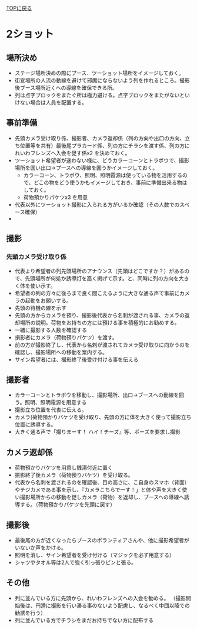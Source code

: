 [TOPに戻る](index.html)

# 2ショット
## 場所決め
- ステージ場所決めの際にプース．ツーショット場所をイメージしておく。
- 街宣場所の人流の動線を避けて邪魔にならないよう列を作れるところ。撮影後ブース場所近くへの導線を確保できる所。
- 列は点字プロックをまたぐ所は極力避ける。点字ブロックをまたがないといけない場合は人員を配置する。


## 事前準備
- 先頭カメラ受け取り係、撮影者、カメラ返却係（列の方向や出口の方向、立ち位置等を共有）最後尾プラカード係、列の方にチラシを渡す係、列の方にれいわフレンズヘ入会を促す係x2 を決めておく。
- ツーショット希望者が迷わない様に、どうカラーコーンとトラボウで、撮影場所を囲い出口→プースヘの導線を囲うかイメージしておく。
    - カラーコーン、トラポウ、照明、照明霞源は使っている物を活用するので、どこの物をどう使うかもイメージしておき、事前に準備出来る物はしておく。
    - 荷物預かりパケツx3 を用意
- 代表以外にツーショット撮影に入られる方がいるか確認（その人数でのスベース確保）
- 
## 撮影
### 先頭カメラ受け取り係
- 代表より希望者の列先頭場所のアナウンス（先頭はどこですか？）があるので、先頭場所が何処か誘導灯を高く掲げて示す。と、同時に列の方向を大きく体を使い示す。
- 希望者の列の方々に後ろまで良く間こえるように大きな通る声で事前にカメラの起動をお願いする。
- 先頭の待機の線を示す
- 先頭の方からカメラを預り、撮影後代表から名刺が渡される事、カメラの返却場所の説明。荷物をお持ちの方には預ける事を積極的にお勧めする。
- 一緒に撮影する人数を確認する
-  損影者にカメラ（荷物預りパケツ）を渡す。
- 前の方が撮影終了し、代表から名刺が渡されてカメラ受け取りに向かうのを確認し、撮影場所への移動を案内する。
-  サイン希望者には、撮影終了後受け付ける事を伝える


## 撮影者
- カラーコーンとトラボウを移動し、撮影場所、出口->ブースへの動線を囲う。照明、照明電源を用意する
- 撮影立ち位置を代衷に伝える。
- カメラ(荷物預かりバケツを受け取り、先頭の方に体を大きく使って撮影立ち位置に誘導する。
- 大きく通る声で「撮りまーす！ ハイ！チーズ』等、ポーズを要求し撮影

## カメラ返却係
- 荷物預かりバケツを用意し銭湯付近に置く
- 振影終了後カメラ（荷物預りバケツ）を受け取る。
- 代表から名刺を渡されるのを確認後、目の高さに、こ自身のスマホ（背面）やテジカメである事を示し、『カメラこちらで一す！」と体や声を大きく使い撮影場所からの移動を促しカメラ（荷物）を返却し、ブースヘの導線へ誘導する。（荷物預かりパケツを先頭に戻す）

## 撮影後
- 最後尾の方が近くなったらプースのポランティアさんや、他に撮影希望者がいないか声をかける。
- 照明を消し、サイン希望者を受け付ける（マジックを必ず用意する）
- シャツやタオル等は2人で強く引っ張りピンと張る。

## その他
- 列に並んでいる方に先頭から、れいわフレンズヘの入会を勧める。
（撮影開始後は、円滑に撮影を行い滞る事のないよう配慮し、なるべく中団以降での勧誘を行う）
- 列に並んでいる方でチラシをまだお持ちでない方に配布する